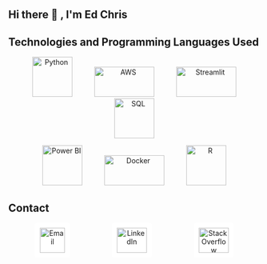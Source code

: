 ## Hi there 👋 , I'm Ed Chris

## Technologies and Programming Languages Used

<p align="center">
  <img src="https://upload.wikimedia.org/wikipedia/commons/c/c3/Python-logo-notext.svg" alt="Python" width="80" height="80" hspace="20">
  <img src="https://upload.wikimedia.org/wikipedia/commons/9/93/Amazon_Web_Services_Logo.svg" alt="AWS" width="120" height="60" hspace="20">
  <img src="https://streamlit.io/images/brand/streamlit-logo-primary-colormark-darktext.png" alt="Streamlit" width="120" height="60" hspace="20">
  <img src="https://upload.wikimedia.org/wikipedia/commons/8/87/Sql_data_base_with_logo.png" alt="SQL" width="80" height="80" hspace="20">
</p>
<p align="center">
  <img src="https://upload.wikimedia.org/wikipedia/commons/c/cf/New_Power_BI_Logo.svg" alt="Power BI" width="80" height="80" hspace="20">
  <img src="https://www.docker.com/wp-content/uploads/2022/03/Moby-logo.png" alt="Docker" width="120" height="60" hspace="20">
  <img src="https://www.r-project.org/Rlogo.png" alt="R" width="80" height="80" hspace="20">
</p>

## Contact
<p align="center">
  <a href="mailto:yedukrishnan215@gmail.com" style="text-decoration: none;">
    <img src="https://cdn1.iconfinder.com/data/icons/google-new-logos-1/32/gmail_new_logo-512.png" alt="Email" width="50" height="50" hspace="40" style="background-color: white; padding: 10px; border-radius: 5px;">
  </a>
  <a href="https://www.linkedin.com/in/yedu-krishnan215/" style="text-decoration: none;">
    <img src="https://as1.ftcdn.net/v2/jpg/05/88/06/78/1000_F_588067838_ivzTFwbt8GN38yEs5EW7Zbjgh6199VD3.webp" alt="LinkedIn" width="60" height="50" hspace="40" style="background-color: white; padding: 10px; border-radius: 5px;">
  </a>
  <a href="https://stackoverflow.com/users/25533660/ed-chris" style="text-decoration: none;">
    <img src="https://cdn.iconscout.com/icon/free/png-512/free-stackoverflow-2-432547.png?f=webp&w=256" alt="Stack Overflow" width="60" height="50" hspace="40" style="background-color: white; padding: 10px; border-radius: 5px;">
  </a>
</p>
